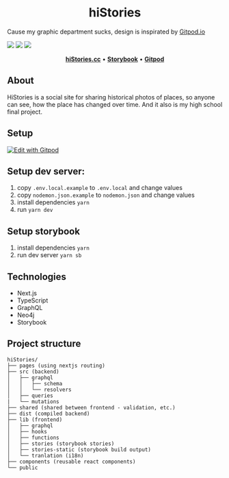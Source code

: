<div align="center">
    <h1>hiStories</h1>
</div>

Cause my graphic department sucks, design is inspirated by [Gitpod.io](https://gitpod.io)

![](https://github.com/hiStories-cc/hiStories/actions/workflows/build-node.yml/badge.svg)
![](https://github.com/hiStories-cc/hiStories/actions/workflows/storybook-node.yml/badge.svg)
![](https://github.com/hiStories-cc/hiStories/actions/workflows/test-node.yml/badge.svg)

<div align="center">
    <a href="https://www.histories.cc"><b>hiStories.cc</b></a>
    •
    <a href="https://www.chromatic.com/library?appId=61a39cca9c186c003a9e202f"><b>Storybook</b></a>
        •
    <a href="https://gitpod.io/#https://github.com/hiStories-cc/hiStories"><b>Gitpod</b></a>
</div>

## About

HiStories is a social site for sharing historical photos of places, so anyone can see, how the place has changed over time.
And it also is my high school final project.

## Setup

[![Edit with Gitpod](https://gitpod.io/button/open-in-gitpod.svg)](https://gitpod.io/#https://github.com/hiStories-cc/hiStories)

## Setup dev server:

1. copy `.env.local.example` to `.env.local` and change values
2. copy `nodemon.json.example` to `nodemon.json` and change values
3. install dependencies `yarn`
4. run `yarn dev`

## Setup storybook

1. install dependencies `yarn`
2. run dev server `yarn sb`

## Technologies

- Next.js
- TypeScript
- GraphQL
- Neo4j
- Storybook

## Project structure

```
hiStories/
├── pages (using nextjs routing)
├── src (backend)
│   ├── graphql
│   │   ├── schema
│   │   └── resolvers
│   ├── queries
|   └── mutations
├── shared (shared between frontend - validation, etc.)
├── dist (compiled backend)
├── lib (frontend)
│   ├── graphql
│   ├── hooks
│   ├── functions
│   ├── stories (storybook stories)
│   ├── stories-static (storybook build output)
│   └── tranlation (i18n)
├── components (reusable react components)
└── public
```

